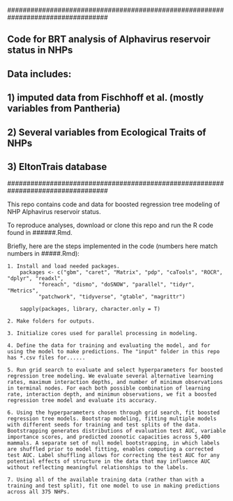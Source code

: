 ##################################################################################
## Code for BRT analysis of Alphavirus reservoir status in NHPs
## Data includes: 
##        1) imputed data from Fischhoff et al. (mostly variables from Pantheria)
##        2) Several variables from Ecological Traits of NHPs
##        3) EltonTrais database
##################################################################################

This repo contains code and data for boosted regression tree modeling of NHP Alphavirus reservoir status.

To reproduce analyses, download or clone this repo and run the R code found in ######.Rmd.

Briefly, here are the steps implemented in the code (numbers here match numbers in #####.Rmd):

	1. Install and load needed packages.
		packages <- c("gbm", "caret", "Matrix", "pdp", "caTools", "ROCR", "dplyr", "readxl", 
              "foreach", "dismo", "doSNOW", "parallel", "tidyr", "Metrics",
              "patchwork", "tidyverse", "gtable", "magrittr")

		sapply(packages, library, character.only = T)
		
	2. Make folders for outputs.
	
	3. Initialize cores used for parallel processing in modeling.

	4. Define the data for training and evaluating the model, and for using the model to make predictions. The "input" folder in this repo has *.csv files for......

	5. Run grid search to evaluate and select hyperparameters for boosted regression tree modeling. We evaluate several alternative learning rates, maximum interaction depths, and number of minimum observations in terminal nodes. For each both possible combination of learning rate, interaction depth, and minimun observations, we fit a boosted regression tree model and evaluate its accuracy. 

	6. Using the hyperparameters chosen through grid search, fit boosted regression tree models. Bootstrap modeling, fitting multiple models with different seeds for training and test splits of the data. Bootstrapping generates distributions of evaluation test AUC, variable importance scores, and predicted zoonotic capacities across 5,400 mammals. A separate set of null model bootstrapping, in which labels are shuffled prior to model fitting, enables computing a corrected test AUC. Label shuffling allows for correcting the test AUC for any potential effects of structure in the data that may influence AUC without reflecting meaningful relationships to the labels.

	7. Using all of the available training data (rather than with a training and test split), fit one model to use in making predictions across all 375 NHPs.
